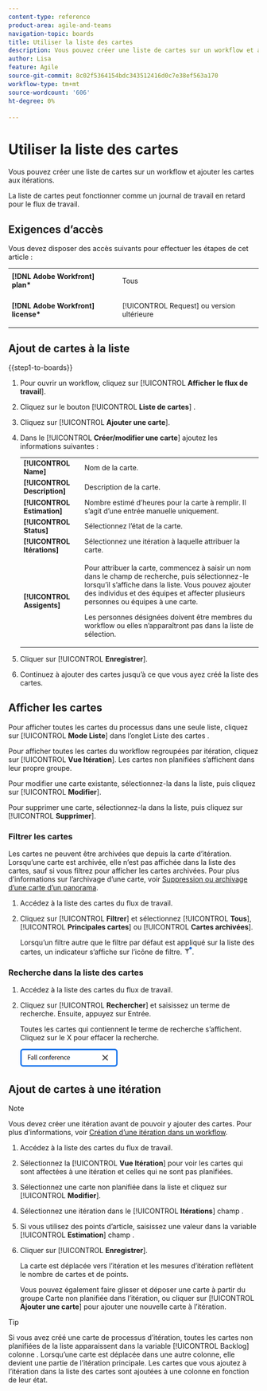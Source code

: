 ```yaml
---
content-type: reference
product-area: agile-and-teams
navigation-topic: boards
title: Utiliser la liste des cartes
description: Vous pouvez créer une liste de cartes sur un workflow et ajouter les cartes aux itérations.
author: Lisa
feature: Agile
source-git-commit: 8c02f5364154bdc343512416d0c7e38ef563a170
workflow-type: tm+mt
source-wordcount: '606'
ht-degree: 0%

---
```


# Utiliser la liste des cartes

Vous pouvez créer une liste de cartes sur un workflow et ajouter les cartes aux itérations.

La liste de cartes peut fonctionner comme un journal de travail en retard pour le flux de travail.

## Exigences d’accès

Vous devez disposer des accès suivants pour effectuer les étapes de cet article :

<table style="table-layout:auto"> 
 <col> 
 </col> 
 <col> 
 </col> 
 <tbody> 
  <tr> 
   <td role="rowheader"><strong>[!DNL Adobe Workfront] plan*</strong></td> 
   <td> <p>Tous</p> </td> 
  </tr> 
  <tr> 
   <td role="rowheader"><strong>[!DNL Adobe Workfront] license*</strong></td> 
   <td> <p>[!UICONTROL Request] ou version ultérieure</p> </td> 
  </tr> 
 </tbody> 
</table>

## Ajout de cartes à la liste

{{step1-to-boards}}

1. Pour ouvrir un workflow, cliquez sur [!UICONTROL **Afficher le flux de travail**].
1. Cliquez sur le bouton [!UICONTROL **Liste de cartes**] .
1. Cliquez sur [!UICONTROL **Ajouter une carte**].
1. Dans le [!UICONTROL **Créer/modifier une carte**] ajoutez les informations suivantes :

   <table style="table-layout:auto"> 
    <tbody> 
     <tr> 
      <td><strong>[!UICONTROL Name]</strong></td> 
      <td>Nom de la carte.</td> 
     </tr> 
     <tr> 
      <td><strong>[!UICONTROL Description]</strong></td> 
      <td>Description de la carte.</td> 
     </tr>
     <tr> 
      <td><strong>[!UICONTROL Estimation]</strong></td> 
      <td>Nombre estimé d’heures pour la carte à remplir. Il s’agit d’une entrée manuelle uniquement.</td> 
     </tr>
     <tr> 
      <td><strong>[!UICONTROL Status]</strong></td> 
      <td>Sélectionnez l’état de la carte.</td> 
     </tr>
     <tr> 
      <td><strong>[!UICONTROL Itérations]</strong></td> 
      <td>Sélectionnez une itération à laquelle attribuer la carte.</td> 
     </tr>
     <tr> 
      <td><strong>[!UICONTROL Assigents]</strong></td> 
      <td><p>Pour attribuer la carte, commencez à saisir un nom dans le champ de recherche, puis sélectionnez-le lorsqu’il s’affiche dans la liste. Vous pouvez ajouter des individus et des équipes et affecter plusieurs personnes ou équipes à une carte.</p><p>Les personnes désignées doivent être membres du workflow ou elles n’apparaîtront pas dans la liste de sélection.</p></td> 
     </tr>
    </tbody> 
   </table>

1. Cliquer sur [!UICONTROL **Enregistrer**].
1. Continuez à ajouter des cartes jusqu’à ce que vous ayez créé la liste des cartes.

## Afficher les cartes

Pour afficher toutes les cartes du processus dans une seule liste, cliquez sur [!UICONTROL **Mode Liste**] dans l’onglet Liste des cartes .

Pour afficher toutes les cartes du workflow regroupées par itération, cliquez sur [!UICONTROL **Vue Itération**]. Les cartes non planifiées s’affichent dans leur propre groupe.

Pour modifier une carte existante, sélectionnez-la dans la liste, puis cliquez sur [!UICONTROL **Modifier**].

Pour supprimer une carte, sélectionnez-la dans la liste, puis cliquez sur [!UICONTROL **Supprimer**].

### Filtrer les cartes

Les cartes ne peuvent être archivées que depuis la carte d’itération. Lorsqu’une carte est archivée, elle n’est pas affichée dans la liste des cartes, sauf si vous filtrez pour afficher les cartes archivées. Pour plus d’informations sur l’archivage d’une carte, voir [Suppression ou archivage d’une carte d’un panorama](/help/quicksilver/agile/get-started-with-boards/delete-board-items.md).

1. Accédez à la liste des cartes du flux de travail.
1. Cliquez sur [!UICONTROL **Filtrer**] et sélectionnez [!UICONTROL **Tous**], [!UICONTROL **Principales cartes**] ou [!UICONTROL **Cartes archivées**].

   Lorsqu’un filtre autre que le filtre par défaut est appliqué sur la liste des cartes, un indicateur s’affiche sur l’icône de filtre. ![Filtre appliqué](assets/boards-filterapplied-30x30.png).

### Recherche dans la liste des cartes

1. Accédez à la liste des cartes du flux de travail.
1. Cliquez sur [!UICONTROL **Rechercher**] et saisissez un terme de recherche. Ensuite, appuyez sur Entrée.

   Toutes les cartes qui contiennent le terme de recherche s’affichent.
Cliquez sur le X pour effacer la recherche.

   ![Recherche de cartes dans un panorama](assets/boards-searchbox.png)

## Ajout de cartes à une itération

>[!NOTE]
>
>Vous devez créer une itération avant de pouvoir y ajouter des cartes. Pour plus d’informations, voir [Création d’une itération dans un workflow](/help/quicksilver/agile/use-boards-agile-planning-tools/create-an-iteration-in-workstream.md).

1. Accédez à la liste des cartes du flux de travail.
1. Sélectionnez la [!UICONTROL **Vue Itération**] pour voir les cartes qui sont affectées à une itération et celles qui ne sont pas planifiées.
1. Sélectionnez une carte non planifiée dans la liste et cliquez sur [!UICONTROL **Modifier**].
1. Sélectionnez une itération dans le [!UICONTROL **Itérations**] champ .
1. Si vous utilisez des points d’article, saisissez une valeur dans la variable [!UICONTROL **Estimation**] champ .
1. Cliquer sur [!UICONTROL **Enregistrer**].

   La carte est déplacée vers l’itération et les mesures d’itération reflètent le nombre de cartes et de points.

   Vous pouvez également faire glisser et déposer une carte à partir du groupe Carte non planifiée dans l’itération, ou cliquer sur [!UICONTROL **Ajouter une carte**] pour ajouter une nouvelle carte à l’itération.

>[!TIP]
>
>Si vous avez créé une carte de processus d’itération, toutes les cartes non planifiées de la liste apparaissent dans la variable [!UICONTROL Backlog] colonne . Lorsqu’une carte est déplacée dans une autre colonne, elle devient une partie de l’itération principale. Les cartes que vous ajoutez à l’itération dans la liste des cartes sont ajoutées à une colonne en fonction de leur état.

